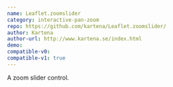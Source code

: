 ```yaml
---
name: Leaflet.zoomslider
category: interactive-pan-zoom
repo: https://github.com/kartena/Leaflet.zoomslider/
author: Kartena
author-url: http://www.kartena.se/index.html
demo: 
compatible-v0:
compatible-v1: true
---
```


A zoom slider control.
